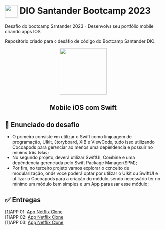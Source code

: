 # <a href="https://www.dio.me/"><img src="https://hermes.digitalinnovation.one/assets/diome/logo-minimized.png" align="center" width="40px"></a> DIO Santander Bootcamp 2023

Desafio do bootcamp Santander 2023 - Desenvolva seu portfólio mobile criando apps IOS

Repositório criado para o desáfio de código do Bootcamp Santander DIO.

<p align="center">
<img src="https://hermes.dio.me/tracks/61d57203-7c43-4d8d-a3f0-833faa2ce680.png" align="center" width="150px" ></p>
<h2 align="center"> Mobile iOS com Swift </h2>

## 📝 Enunciado do desafio
- O primeiro consiste em utilizar o Swift como linguagem de programação, UIkit, Storyboard, XIB e ViewCode, tudo isso utilizando Cocoapods para gerenciar ao menos uma depêndencia e possuir no mínimo três telas;
- No segundo projeto, deverá utilizar SwiftUI, Combine e uma depêndencia gerenciada pelo Swift Package Manager(SPM);
- Por fim, no terceiro projeto vamos explorar o conceito de modularização, onde voce poderá optar por utilizar o UIkit ou SwiftUI e utilizar o Cocoapods para a criação do módulo, sendo necessário ter no mínimo um módulo bem simples e um App para usar esse módulo;

## ✅ Entregas
 [1]APP 01: [App Netflix Clone](https://github.com/eknrufino/netflix_clone) <br>
 [1]APP 02: [App Netflix Clone](https://github.com/eknrufino/aplicativo_clima) <br>
 [1]APP 03: [App Netflix Clone](https://github.com/eknrufino/netflix_clone) <br>


